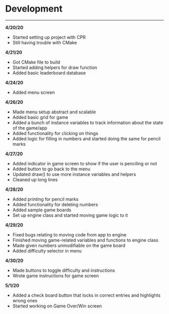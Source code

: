 # Development

---
**4/20/20** 
- Started setting up project with CPR
- Still having trouble with CMake

**4/21/20** 
- Got CMake file to build
- Started adding helpers for draw function
- Added basic leaderboard database

**4/24/20**
- Added menu screen

**4/26/20**
- Made menu setup abstract and scalable
- Added basic grid for game
- Added a bunch of instance variables to track information about the state of the game/app
- Added functionality for clicking on things
- Added logic for filling in numbers and started doing the same for pencil marks

**4/27/20**
- Added indicator in game screen to show if the user is penciling or not
- Added button to go back to the menu
- Updated draw() to use more instance variables and helpers
- Cleaned up long lines

**4/28/20**
- Added printing for pencil marks
- Added functionality for deleting numbers
- Added sample game boards
- Set up engine class and started moving game logic to it

**4/29/20**
- Fixed bugs relating to moving code from app to engine
- Finished moving game-related variables and functions to engine class
- Made given numbers unmodifiable on the game board
- Added difficulty selector in menu

**4/30/20**
- Made buttons to toggle difficulty and instructions
- Wrote game instructions for game screen

**5/1/20**
- Added a check board button that locks in correct entries and highlights wrong ones
- Started working on Game Over/Win screen